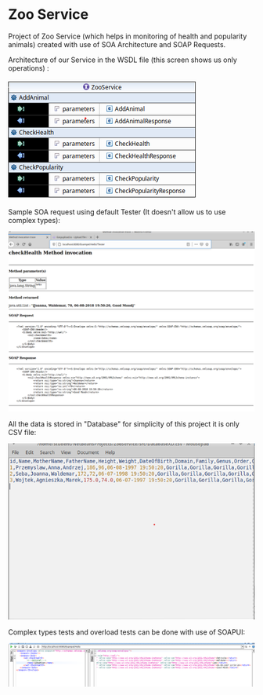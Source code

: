 # Zoo Service
Project of Zoo Service (which helps in monitoring of health and popularity animals) created with use of SOA Architecture and SOAP Requests.

Architecture of our Service in the WSDL file (this screen shows us only operations) : 


![](preview/operations.png)


Sample SOA request using default Tester (It doesn't allow us to use complex types): 


![](preview/request-response.png)


All the data is stored in "Database" for simplicity of this project it is only CSV file:


![](preview/database-xd.png)


Complex types tests and overload tests can be done with use of SOAPUI:


![](preview/soapui-tests.png)


